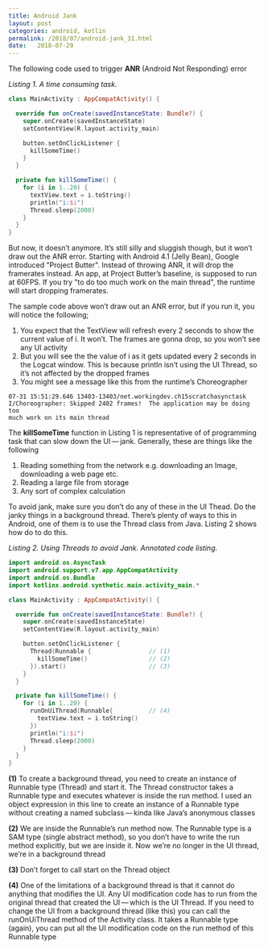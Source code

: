 ```yaml
---
title: Android Jank
layout: post
categories: android, kotlin
permalink: /2018/07/android-jank_31.html
date:   2018-07-29 
---
```


The following code used to trigger **ANR** (Android Not Responding) error

_Listing 1. A time consuming task._
```kotlin  
class MainActivity : AppCompatActivity() {

  override fun onCreate(savedInstanceState: Bundle?) {
    super.onCreate(savedInstanceState)
    setContentView(R.layout.activity_main)

    button.setOnClickListener {
      killSomeTime()
    }
  }

  private fun killSomeTime() {
    for (i in 1..20) {
      textView.text = i.toString()
      println("i:$i")
      Thread.sleep(2000)
    }
  }
}
```

But now, it doesn’t anymore. It’s still silly and sluggish though, but it won’t draw out the ANR error. Starting with Android 4.1 (Jelly Bean), Google introduced "Project Butter". Instead of throwing ANR, it will drop the framerates instead. An app, at Project Butter’s baseline, is supposed to run at 60FPS. If you try "to do too much work on the main thread", the runtime will start dropping framerates.

The sample code above won’t draw out an ANR error, but if you run it, you will notice the following;

1. You expect that the TextView will refresh every 2 seconds to show the current value of i. It won’t. The frames are gonna drop, so you won’t see any UI activity
2. But you will see the the value of i as it gets updated every 2 seconds in the Logcat window. This is because println isn’t using the UI Thread, so it’s not affected by the dropped frames
3. You might see a message like this from the runtime’s Choreographer
```
07-31 15:51:29.646 13403-13403/net.workingdev.ch15scratchasynctask
I/Choreographer: Skipped 2402 frames!  The application may be doing too 
much work on its main thread
```

The **killSomeTime** function in Listing 1 is representative of of programming task that can slow down the UI — jank. Generally, these are things like the following

1. Reading something from the network e.g. downloading an Image, downloading a web page etc.
2. Reading a large file from storage
3. Any sort of complex calculation

To avoid jank, make sure you don’t do any of these in the UI Thead. Do the janky things in a background thread. There’s plenty of ways to this in Android, one of them is to use the Thread class from Java. Listing 2 shows how do to do this.

_Listing 2. Using Threads to avoid Jank. Annotated code listing._
```kotlin
import android.os.AsyncTask
import android.support.v7.app.AppCompatActivity
import android.os.Bundle
import kotlinx.android.synthetic.main.activity_main.*

class MainActivity : AppCompatActivity() {

  override fun onCreate(savedInstanceState: Bundle?) {
    super.onCreate(savedInstanceState)
    setContentView(R.layout.activity_main)

    button.setOnClickListener {
      Thread(Runnable {                // (1)
        killSomeTime()                 // (2)
      }).start()                       // (3)
    }
  }

  private fun killSomeTime() {
    for (i in 1..20) {
      runOnUiThread(Runnable{          // (4)
        textView.text = i.toString()
      })
      println("i:$i")
      Thread.sleep(2000)
    }
  }
}
```

**(1)** To create a background thread, you need to create an instance of Runnable type (Thread) and start it. The Thread constructor takes a Runnable type and executes whatever is inside the run method. I used an object expression in this line to create an instance of a Runnable type without creating a named subclass — kinda like Java’s anonymous classes

**(2)** We are inside the Runnable’s run method now. The Runnable type is a SAM type (single abstract method), so you don’t have to write the run method explicitly, but we are inside it. Now we’re no longer in the UI thread, we’re in a background thread

**(3)** Don’t forget to call start on the Thread object

**(4)** One of the limitations of a background thread is that it cannot do anything that modifies the UI. Any UI modification code has to run from the original thread that created the UI — which is the UI Thread. If you need to change the UI from a background thread (like this) you can call the runOnUiThread method of the Activity class. It takes a Runnable type (again), you can put all the UI modification code on the run method of this Runnable type
 